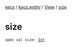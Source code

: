 [kecs](../../index.md) / [kecs.entity](../index.md) / [View](index.md) / [size](./size.md)

# size

`open val size: `[`Int`](https://kotlinlang.org/api/latest/jvm/stdlib/kotlin/-int/index.html)
